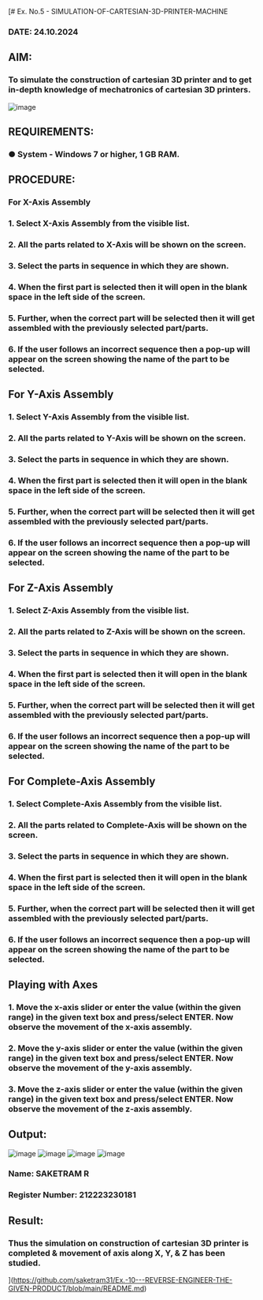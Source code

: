 [# Ex. No.5 - SIMULATION-OF-CARTESIAN-3D-PRINTER-MACHINE
### DATE: 24.10.2024

## AIM:
### To simulate the construction of cartesian 3D printer and to get in-depth knowledge of mechatronics of cartesian 3D printers.

![image](https://github.com/Sellakumar1987/Ex.-No.-3---SIMULATION-OF-CARTESIAN-3D-PRINTER-MACHINE/assets/113594316/69572917-1257-45d7-bf57-ff48a6e5a711)

## REQUIREMENTS:
### ●	System - Windows 7 or higher, 1 GB RAM.

## PROCEDURE:
### For X-Axis Assembly
###   1.	Select X-Axis Assembly from the visible list.
###   2.	All the parts related to X-Axis will be shown on the screen.
###   3.	Select the parts in sequence in which they are shown.
###   4.	When the first part is selected then it will open in the blank space in the left side of the screen.
###   5.	Further, when the correct part will be selected then it will get assembled with the previously selected part/parts.
###   6.	If the user follows an incorrect sequence then a pop-up will appear on the screen showing the name of the part to be selected.

## For Y-Axis Assembly
###   1.	Select Y-Axis Assembly from the visible list.
###   2.	All the parts related to Y-Axis will be shown on the screen.
###   3.	Select the parts in sequence in which they are shown.
###   4.	When the first part is selected then it will open in the blank space in the left side of the screen.
###   5.	Further, when the correct part will be selected then it will get assembled with the previously selected part/parts.
###   6.	If the user follows an incorrect sequence then a pop-up will appear on the screen showing the name of the part to be selected.

## For Z-Axis Assembly
###   1.	Select Z-Axis Assembly from the visible list.
###   2.	All the parts related to Z-Axis will be shown on the screen.
###   3.	Select the parts in sequence in which they are shown.
###   4.	When the first part is selected then it will open in the blank space in the left side of the screen.
###   5.	Further, when the correct part will be selected then it will get assembled with the previously selected part/parts.
###   6.	If the user follows an incorrect sequence then a pop-up will appear on the screen showing the name of the part to be selected.

## For Complete-Axis Assembly
###   1.	Select Complete-Axis Assembly from the visible list.
###   2.	All the parts related to Complete-Axis will be shown on the screen.
###   3.	Select the parts in sequence in which they are shown.
###   4.	When the first part is selected then it will open in the blank space in the left side of the screen.
###   5.	Further, when the correct part will be selected then it will get assembled with the previously selected part/parts.
###   6.	If the user follows an incorrect sequence then a pop-up will appear on the screen showing the name of the part to be selected.

## Playing with Axes
###   1.	Move the x-axis slider or enter the value (within the given range) in the given text box and press/select ENTER. Now observe the movement of the x-axis assembly.
###   2.	Move the y-axis slider or enter the value (within the given range) in the given text box and press/select ENTER. Now observe the movement of the y-axis assembly.
###   3.	Move the z-axis slider or enter the value (within the given range) in the given text box and press/select ENTER. Now observe the movement of the z-axis assembly.

## Output:
![image](https://github.com/Raji1009/Ex.-No.-3---SIMULATION-OF-CARTESIAN-3D-PRINTER-MACHINE/assets/89059861/16f271f8-d543-4468-a204-3d7c0af92cd6)
![image](https://github.com/Raji1009/Ex.-No.-3---SIMULATION-OF-CARTESIAN-3D-PRINTER-MACHINE/assets/89059861/ea6d2a04-f1c0-41b0-a9c1-25e09a8eccc5)
![image](https://github.com/Raji1009/Ex.-No.-3---SIMULATION-OF-CARTESIAN-3D-PRINTER-MACHINE/assets/89059861/4a706f8a-74c6-40ce-9d00-28b47dd13d7a)
![image](https://github.com/Raji1009/Ex.-No.-3---SIMULATION-OF-CARTESIAN-3D-PRINTER-MACHINE/assets/89059861/046b20d9-22ab-4779-b66e-cfaf4b3bc896)


### Name: SAKETRAM R
### Register Number: 212223230181

## Result: 
### Thus the simulation on construction of cartesian 3D printer is completed & movement of axis along X, Y, & Z has been studied.
](https://github.com/saketram31/Ex.-10---REVERSE-ENGINEER-THE-GIVEN-PRODUCT/blob/main/README.md)
